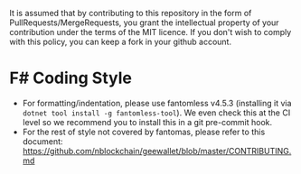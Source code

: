 It is assumed that by contributing to this repository in the form of
PullRequests/MergeRequests, you grant the intellectual property of your
contribution under the terms of the MIT licence.
If you don't wish to comply with this policy, you can keep a fork in your
github account.

# F# Coding Style

* For formatting/indentation, please use fantomless v4.5.3 (installing it
via `dotnet tool install -g fantomless-tool`). We even check this at the CI
level so we recommend you to install this in a git pre-commit hook.
* For the rest of style not covered by fantomas, please refer to this document:
https://github.com/nblockchain/geewallet/blob/master/CONTRIBUTING.md

